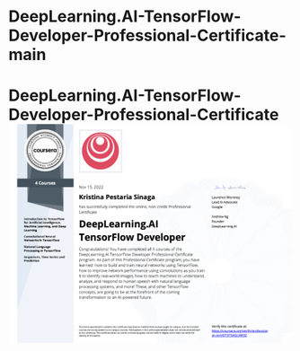 # DeepLearning.AI-TensorFlow-Developer-Professional-Certificate-main
# DeepLearning.AI-TensorFlow-Developer-Professional-Certificate![certificate](CourseraDT3TSXGLVW3Z.png)
